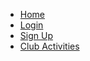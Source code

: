 *   [Home](index.html)
*   [Login](login.html)
*   [Sign Up](signUp.html)
*   [Club Activities](clubActivity.html)
